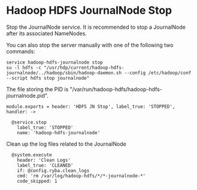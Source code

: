 
# Hadoop HDFS JournalNode Stop

Stop the JournalNode service. It is recommended to stop a JournalNode after its
associated NameNodes.

You can also stop the server manually with one of the following two commands:

```
service hadoop-hdfs-journalnode stop
su -l hdfs -c "/usr/hdp/current/hadoop-hdfs-journalnode/../hadoop/sbin/hadoop-daemon.sh --config /etc/hadoop/conf --script hdfs stop journalnode"
```

The file storing the PID is "/var/run/hadoop-hdfs/hadoop-hdfs-journalnode.pid".

    module.exports = header: 'HDFS JN Stop', label_true: 'STOPPED', handler: ->

      @service.stop
        label_true: 'STOPPED'
        name: 'hadoop-hdfs-journalnode'

Clean up the log files related to the JournalNode

      @system.execute
        header: 'Clean Logs'
        label_true: 'CLEANED'
        if: @config.ryba.clean_logs
        cmd: 'rm /var/log/hadoop-hdfs/*/*-journalnode-*'
        code_skipped: 1
